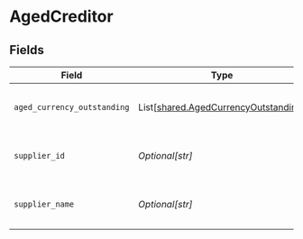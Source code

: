 # AgedCreditor


## Fields

| Field                                                                                  | Type                                                                                   | Required                                                                               | Description                                                                            | Example                                                                                |
| -------------------------------------------------------------------------------------- | -------------------------------------------------------------------------------------- | -------------------------------------------------------------------------------------- | -------------------------------------------------------------------------------------- | -------------------------------------------------------------------------------------- |
| `aged_currency_outstanding`                                                            | List[[shared.AgedCurrencyOutstanding](../../models/shared/agedcurrencyoutstanding.md)] | :heavy_minus_sign:                                                                     | Array of aged creditors by currency.                                                   |                                                                                        |
| `supplier_id`                                                                          | *Optional[str]*                                                                        | :heavy_minus_sign:                                                                     | Supplier ID of the aged creditor.                                                      | f594cefb-7750-4c3a-bab2-b5322026dee9                                                   |
| `supplier_name`                                                                        | *Optional[str]*                                                                        | :heavy_minus_sign:                                                                     | Supplier name of the aged creditor.                                                    | John Doe                                                                               |